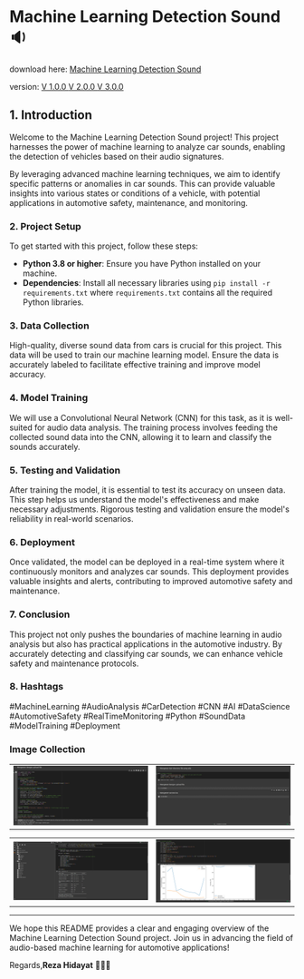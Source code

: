 # Machine Learning Detection Sound 🔉

download here: [Machine Learning Detection Sound](https://github.com/rezapace/Machine-Learning-Sound-Detection/releases/download/Dataset/v3.ipynb)

version:
[V 1.0.0 ](https://github.com/rezapace/Machine-Learning-Sound-Detection/releases/download/Dataset/v1.ipynb)
[V 2.0.0 ](https://github.com/rezapace/Machine-Learning-Sound-Detection/releases/download/Dataset/v2.ipynb)
[V 3.0.0 ](https://github.com/rezapace/Machine-Learning-Sound-Detection/releases/download/Dataset/v3.ipynb)

## 1. Introduction

Welcome to the Machine Learning Detection Sound project! This project harnesses the power of machine learning to analyze car sounds, enabling the detection of vehicles based on their audio signatures.

By leveraging advanced machine learning techniques, we aim to identify specific patterns or anomalies in car sounds. This can provide valuable insights into various states or conditions of a vehicle, with potential applications in automotive safety, maintenance, and monitoring.

### 2. Project Setup

To get started with this project, follow these steps:

- **Python 3.8 or higher**: Ensure you have Python installed on your machine.
- **Dependencies**: Install all necessary libraries using `pip install -r requirements.txt` where `requirements.txt` contains all the required Python libraries.

### 3. Data Collection

High-quality, diverse sound data from cars is crucial for this project. This data will be used to train our machine learning model. Ensure the data is accurately labeled to facilitate effective training and improve model accuracy.

### 4. Model Training

We will use a Convolutional Neural Network (CNN) for this task, as it is well-suited for audio data analysis. The training process involves feeding the collected sound data into the CNN, allowing it to learn and classify the sounds accurately.

### 5. Testing and Validation

After training the model, it is essential to test its accuracy on unseen data. This step helps us understand the model's effectiveness and make necessary adjustments. Rigorous testing and validation ensure the model's reliability in real-world scenarios.

### 6. Deployment

Once validated, the model can be deployed in a real-time system where it continuously monitors and analyzes car sounds. This deployment provides valuable insights and alerts, contributing to improved automotive safety and maintenance.

### 7. Conclusion

This project not only pushes the boundaries of machine learning in audio analysis but also has practical applications in the automotive industry. By accurately detecting and classifying car sounds, we can enhance vehicle safety and maintenance protocols.

### 8. Hashtags
#MachineLearning #AudioAnalysis #CarDetection #CNN #AI #DataScience #AutomotiveSafety #RealTimeMonitoring #Python #SoundData #ModelTraining #Deployment

### Image Collection

<table>
  <tr>
    <td><img src="https://github.com/rezapace/Machine-Learning-Sound-Detection/blob/main/image/Upload.jpg?raw=true" alt="Figma 1"></td>
    <td><img src="https://github.com/rezapace/Machine-Learning-Sound-Detection/blob/main/image/existing.jpg?raw=true" alt="Figma 2"></td>
  </tr>
</table>
<table>
  <tr>
    <td><img src="https://github.com/rezapace/Machine-Learning-Sound-Detection/blob/main/image/Structur.jpg?raw=true" alt="Postman"></td>
    <td><img src="https://github.com/rezapace/Machine-Learning-Sound-Detection/blob/main/image/Evaluate.jpg?raw=true" alt="Database"></td>
  </tr>
</table>


---

We hope this README provides a clear and engaging overview of the Machine Learning Detection Sound project. Join us in advancing the field of audio-based machine learning for automotive applications!

Regards,**Reza Hidayat** 👩🏻‍💻